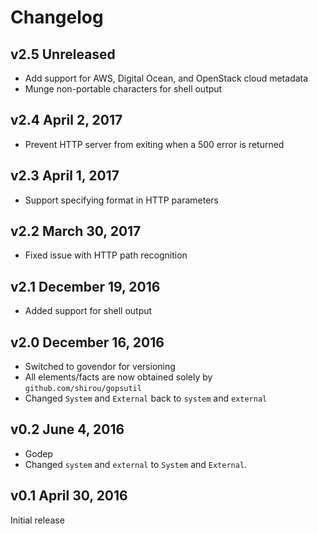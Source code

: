 # Changelog

## v2.5 Unreleased

* Add support for AWS, Digital Ocean, and OpenStack cloud metadata
* Munge non-portable characters for shell output

## v2.4 April 2, 2017

* Prevent HTTP server from exiting when a 500 error is returned

## v2.3 April 1, 2017

* Support specifying format in HTTP parameters

## v2.2 March 30, 2017

* Fixed issue with HTTP path recognition

## v2.1 December 19, 2016

* Added support for shell output

## v2.0 December 16, 2016

* Switched to govendor for versioning
* All elements/facts are now obtained solely by `github.com/shirou/gopsutil`
* Changed `System` and `External` back to `system` and `external`

## v0.2 June 4, 2016

* Godep
* Changed `system` and `external` to `System` and `External`.

## v0.1 April 30, 2016

Initial release

